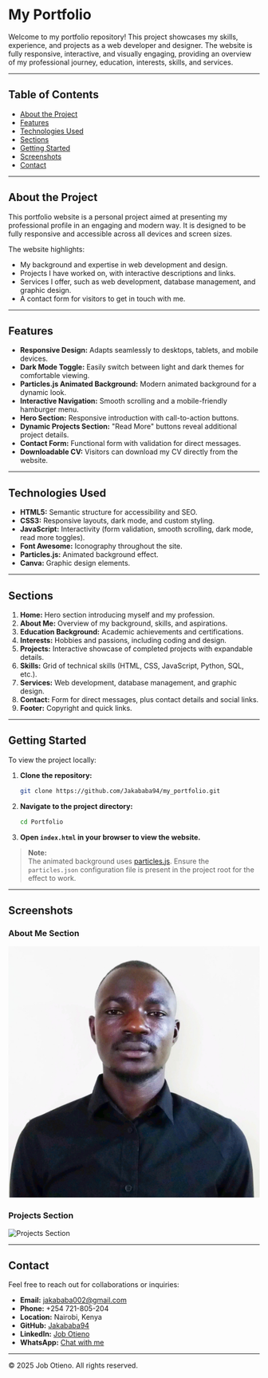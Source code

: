 # My Portfolio

Welcome to my portfolio repository! This project showcases my skills, experience, and projects as a web developer and designer. The website is fully responsive, interactive, and visually engaging, providing an overview of my professional journey, education, interests, skills, and services.

---

## Table of Contents

- [About the Project](#about-the-project)
- [Features](#features)
- [Technologies Used](#technologies-used)
- [Sections](#sections)
- [Getting Started](#getting-started)
- [Screenshots](#screenshots)
- [Contact](#contact)

---

## About the Project

This portfolio website is a personal project aimed at presenting my professional profile in an engaging and modern way. It is designed to be fully responsive and accessible across all devices and screen sizes.

The website highlights:
- My background and expertise in web development and design.
- Projects I have worked on, with interactive descriptions and links.
- Services I offer, such as web development, database management, and graphic design.
- A contact form for visitors to get in touch with me.

---

## Features

- **Responsive Design:** Adapts seamlessly to desktops, tablets, and mobile devices.
- **Dark Mode Toggle:** Easily switch between light and dark themes for comfortable viewing.
- **Particles.js Animated Background:** Modern animated background for a dynamic look.
- **Interactive Navigation:** Smooth scrolling and a mobile-friendly hamburger menu.
- **Hero Section:** Responsive introduction with call-to-action buttons.
- **Dynamic Projects Section:** "Read More" buttons reveal additional project details.
- **Contact Form:** Functional form with validation for direct messages.
- **Downloadable CV:** Visitors can download my CV directly from the website.

---

## Technologies Used

- **HTML5:** Semantic structure for accessibility and SEO.
- **CSS3:** Responsive layouts, dark mode, and custom styling.
- **JavaScript:** Interactivity (form validation, smooth scrolling, dark mode, read more toggles).
- **Font Awesome:** Iconography throughout the site.
- **Particles.js:** Animated background effect.
- **Canva:** Graphic design elements.

---

## Sections

1. **Home:** Hero section introducing myself and my profession.
2. **About Me:** Overview of my background, skills, and aspirations.
3. **Education Background:** Academic achievements and certifications.
4. **Interests:** Hobbies and passions, including coding and design.
5. **Projects:** Interactive showcase of completed projects with expandable details.
6. **Skills:** Grid of technical skills (HTML, CSS, JavaScript, Python, SQL, etc.).
7. **Services:** Web development, database management, and graphic design.
8. **Contact:** Form for direct messages, plus contact details and social links.
9. **Footer:** Copyright and quick links.

---

## Getting Started

To view the project locally:

1. **Clone the repository:**
   ```bash
   git clone https://github.com/Jakababa94/my_portfolio.git
   ```
2. **Navigate to the project directory:**
   ```bash
   cd Portfolio
   ```
3. **Open `index.html` in your browser to view the website.**

> **Note:**  
> The animated background uses [particles.js](https://vincentgarreau.com/particles.js/). Ensure the `particles.json` configuration file is present in the project root for the effect to work.

---

## Screenshots

### About Me Section
![About Me Section](images/portfolio%20pic.jpg)

### Projects Section
![Projects Section](https://i.pinimg.com/736x/65/f7/64/65f764cfb7b63d8920c2edeff3ef292e.jpg)

---

## Contact

Feel free to reach out for collaborations or inquiries:

- **Email:** [jakababa002@gmail.com](mailto:jakababa002@gmail.com)
- **Phone:** +254 721-805-204
- **Location:** Nairobi, Kenya
- **GitHub:** [Jakababa94](https://github.com/Jakababa94)
- **LinkedIn:** [Job Otieno](https://www.linkedin.com/feed/)
- **WhatsApp:** [Chat with me](https://wa.me/+254721805204)

---

&copy; 2025 Job Otieno. All rights reserved.

